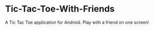 # Tic-Tac-Toe-With-Friends

A Tic Tac Toe application for Android. Play with a friend on one screen!